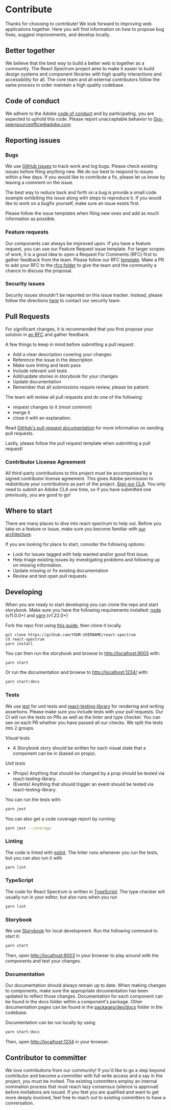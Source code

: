 # Contribute

Thanks for choosing to contribute! We look forward to improving web applications together. Here you will find information on how to propose bug fixes, suggest improvements, and develop locally.

## Better together
We believe that the best way to build a better web is together as a community. The React Spectrum project aims to make it easier to build design systems and component libraries with high quality interactions and accessibility for all. The core team and all external contributors follow the same process in order maintain a high quality codebase.

## Code of conduct
We adhere to the Adobe [code of conduct](https://gitlab.com/watheia/spectrum/blob/main/CODE_OF_CONDUCT.md) and by participating, you are expected to uphold this code. Please report unacceptable behavior to Grp-opensourceoffice@adobe.com.

## Reporting issues
### Bugs
We use [GitHub issues](https://gitlab.com/watheia/spectrum/issues) to track work and log bugs. Please check existing issues before filing anything new. We do our best to respond to issues within a few days. If you would like to contribute a fix, please let us know by leaving a comment on the issue.

The best way to reduce back and forth on a bug is provide a small code example exhibiting the issue along with steps to reproduce it. If you would like to work on a bugfix yourself, make sure an issue exists first.

Please follow the issue templates when filing new ones and add as much information as possible.

### Feature requests
Our components can always be improved upon. If you have a feature request, you can use our Feature Request issue template. For larger scopes of work, it is a good idea to open a Request For Comments (RFC) first to gather feedback from the team. Please follow our RFC [template](https://gitlab.com/watheia/spectrum/blob/main/rfcs/template.md). Make a PR to add your RFC to the [rfcs folder](https://gitlab.com/watheia/spectrum/tree/main/rfcs) to give the team and the community a chance to discuss the proposal.

### Security issues
Security issues shouldn't be reported on this issue tracker. Instead, please follow the directions [here](https://helpx.adobe.com/security/alertus.html) to contact our security team.

## Pull Requests
For significant changes, it is recommended that you first propose your solution in [an RFC](#feature-requests) and gather feedback.

A few things to keep in mind before submitting a pull request:

- Add a clear description covering your changes
- Reference the issue in the description
- Make sure linting and tests pass
- Include relevant unit tests
- Add/update stories in storybook for your changes
- Update documentation
- Remember that all submissions require review, please be patient.

The team will review all pull requests and do one of the following:
- request changes to it (most common)
- merge it
- close it with an explanation.

Read [GitHub's pull request documentation](https://help.github.com/articles/about-pull-requests/) for more information on sending pull requests.

Lastly, please follow the pull request template when submitting a pull request!

### Contributor License Agreement
All third-party contributions to this project must be accompanied by a signed contributor license agreement. This gives Adobe permission to redistribute your contributions as part of the project. [Sign our CLA](https://opensource.adobe.com/cla.html). You only need to submit an Adobe CLA one time, so if you have submitted one previously, you are good to go!

## Where to start
There are many places to dive into react-spectrum to help out. Before you take on a feature or issue, make sure you become familiar with [our architecture](architecture.html).

If you are looking for place to start, consider the following options:
- Look for issues tagged with help wanted and/or good first issue.
- Help triage existing issues by investigating problems and following up on missing information.
- Update missing or fix existing documentation
- Review and test open pull requests

## Developing
When you are ready to start developing you can clone the repo and start storybook.
Make sure you have the following requirements installed: [node](https://nodejs.org/) (v11.0.0+) and [yarn](https://yarnpkg.com/en/) (v1.22.0+)

Fork the repo first using [this guide](https://help.github.com/articles/fork-a-repo), then clone it locally.
```
git clone https://github.com/YOUR-USERNAME/react-spectrum
cd react-spectrum
yarn install
```

You can then run the storybook and browse to [http://localhost:9003](http://localhost:9003) with:
```bash
yarn start
```

Or run the documentation and browse to [http://localhost:1234/](http://localhost:1234/) with:
```bash
yarn start:docs
```

### Tests
We use [jest](https://jestjs.io/) for unit tests and [react-testing-library](https://testing-library.com/docs/react-testing-library/intro) for rendering and writing assertions. Please make sure you include tests with your pull requests. Our CI will run the tests on PRs as well as the linter and type checker. You can see on each PR whether you have passed all our checks. We split the tests into 2 groups.

*Visual tests*
- A Storybook story should be written for each visual state that a component can be in (based on props).

*Unit tests*
- (Props) Anything that should be changed by a prop should be tested via react-testing-library.
- (Events) Anything that should trigger an event should be tested via react-testing-library.

You can run the tests with:

```bash
yarn jest
```

You can also get a code coverage report by running:

```bash
yarn jest --coverage
```

### Linting
The code is linted with [eslint](https://eslint.org/). The linter runs whenever you run the tests, but you can also run it with
```bash
yarn lint
```

### TypeScript
The code for React Spectrum is written in [TypeScript](https://www.typescriptlang.org/). The type checker will usually run in your editor, but also runs when you run
```bash
yarn lint
```

### Storybook
We use [Storybook](https://storybooks.js.org) for local development. Run the following command to start it:
```bash
yarn start
```
Then, open [http://localhost:9003](http://localhost:9003) in your browser to play around with the components and test your changes.

### Documentation
Our documentation should always remain up to date. When making changes to components, make sure the appropriate documentation has been updated to reflect those changes. Documentation for each component can be found in the docs folder within a component's package. Other documentation pages can be found in the [packages/dev/docs](https://gitlab.com/watheia/spectrum/tree/main/packages/dev/docs) folder in the codebase.

Documentation can be run locally by using
```bash
yarn start:docs
```
Then, open [http://localhost:1234](http://localhost:1234) in your browser.

## Contributor to committer

We love contributions from our community! If you'd like to go a step beyond contributor and become a committer with full write access and a say in the project, you must be invited. The existing committers employ an internal nomination process that must reach lazy consensus (silence is approval) before invitations are issued. If you feel you are qualified and want to get more deeply involved, feel free to reach out to existing committers to have a conversation.
